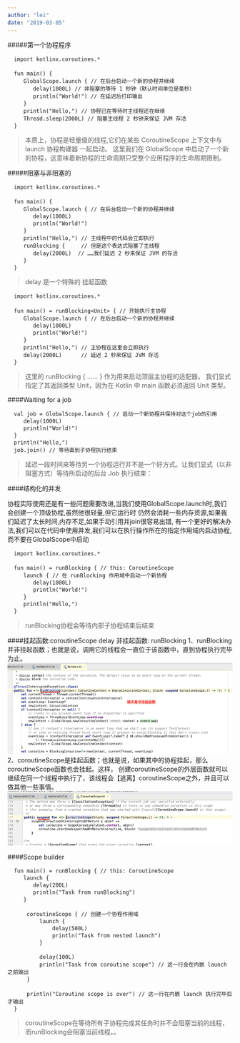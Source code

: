 ```yaml
---
author: "lei"
date: "2019-03-05"
---
```


#####第一个协程程序

      import kotlinx.coroutines.*
      
      fun main() {
         GlobalScope.launch { // 在后台启动一个新的协程并继续
            delay(1000L) // 非阻塞的等待 1 秒钟（默认时间单位是毫秒）
            println("World!") // 在延迟后打印输出
         }
         println("Hello,") // 协程已在等待时主线程还在继续
         Thread.sleep(2000L) // 阻塞主线程 2 秒钟来保证 JVM 存活
      }
>本质上，协程是轻量级的线程,它们在某些 CoroutineScope 上下文中与 launch 协程构建器 一起启动。 
这里我们在 GlobalScope 中启动了一个新的协程，这意味着新协程的生命周期只受整个应用程序的生命周期限制。

#####阻塞与非阻塞的
      
      import kotlinx.coroutines.*
      
      fun main() {
         GlobalScope.launch { // 在后台启动一个新的协程并继续
            delay(1000L)
            println("World!")
         }
         println("Hello,") // 主线程中的代码会立即执行
         runBlocking {     // 但是这个表达式阻塞了主线程
            delay(2000L)  // ……我们延迟 2 秒来保证 JVM 的存活
         }
      }
>delay 是一个特殊的 挂起函数

      import kotlinx.coroutines.*
      
      fun main() = runBlocking<Unit> { // 开始执行主协程
         GlobalScope.launch { // 在后台启动一个新的协程并继续
            delay(1000L)
            println("World!")
         }
         println("Hello,") // 主协程在这里会立即执行
         delay(2000L)      // 延迟 2 秒来保证 JVM 存活
      }
>这里的 runBlocking<Unit> { …… } 作为用来启动顶层主协程的适配器。
> 我们显式指定了其返回类型 Unit，因为在 Kotlin 中 main 函数必须返回 Unit 类型。

####Waiting for a job

      
      val job = GlobalScope.launch { // 启动一个新协程并保持对这个job的引用
         delay(1000L)
         println("World!")
      }
      println("Hello,")
      job.join() // 等待直到子协程执行结束
>延迟一段时间来等待另一个协程运行并不是一个好方式。让我们显式（以非阻塞方式）等待所启动的后台 Job 执行结束：

####结构化的并发

协程实际使用还是有一些问题需要改进,当我们使用GlobalScope.launch时,我们会创建一个顶级协程,虽然他很轻量,但它运行时
仍然会消耗一些内存资源,如果我们延迟了太长时间,内存不足,如果手动引用并join很容易出错,
有一个更好的解决办法,我们可以在代码中使用并发,我们可以在执行操作所在的指定作用域内启动协程,而不要在GlobalScope中启动
      
      import kotlinx.coroutines.*
      
      fun main() = runBlocking { // this: CoroutineScope
         launch { // 在 runBlocking 作用域中启动一个新协程
            delay(1000L)
            println("World!")
         }
         println("Hello,")
      }
>runBlocking协程会等待内部子协程结束后结束

####挂起函数:coroutineScope delay 非挂起函数: runBlocking 
1、runBlocking并非挂起函数；也就是说，调用它的线程会一直位于该函数中，直到协程执行完毕为止。
![](imagers/a1b38ecf.png)
2、coroutineScope是挂起函数；也就是说，如果其中的协程挂起，那么coroutineScope函数也会挂起。这样，
创建coroutineScope的外层函数就可以继续在同一个线程中执行了，该线程会【逃离】coroutineScope之外，并且可以做其他一些事情。
![](imagers/dfea713c.png)

####Scope builder

      
      fun main() = runBlocking { // this: CoroutineScope
         launch {
            delay(200L)
            println("Task from runBlocking")
         }
         
          coroutineScope { // 创建一个协程作用域
              launch {
                  delay(500L) 
                  println("Task from nested launch")
              }
          
              delay(100L)
              println("Task from coroutine scope") // 这一行会在内嵌 launch 之前输出
          }
             
          println("Coroutine scope is over") // 这一行在内嵌 launch 执行完毕后才输出
      }

>coroutineScope在等待所有子协程完成其任务时并不会阻塞当前的线程，而runBlocking会阻塞当前线程。。

